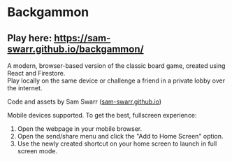 # Backgammon

## Play here: https://sam-swarr.github.io/backgammon/

A modern, browser-based version of the classic board game, created using React and Firestore.\
Play locally on the same device or challenge a friend in a private lobby over the internet.

Code and assets by Sam Swarr ([sam-swarr.github.io](https://sam-swarr.github.io))




Mobile devices supported. To get the best, fullscreen experience:
1. Open the webpage in your mobile browser.
2. Open the send/share menu and click the "Add to Home Screen" option.
3. Use the newly created shortcut on your home screen to launch in full screen mode.
